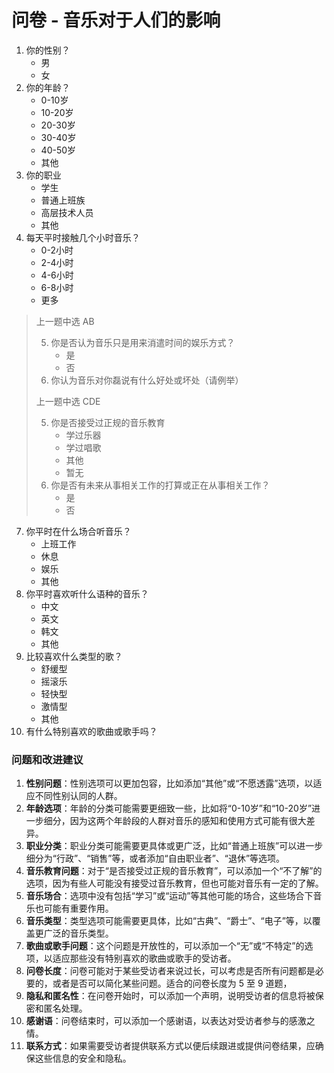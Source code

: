 # 问卷 - 音乐对于人们的影响

1. 你的性别？
   - 男
   - 女
2. 你的年龄？
   - 0-10岁
   - 10-20岁
   - 20-30岁
   - 30-40岁
   - 40-50岁
   - 其他
3. 你的职业
   - 学生
   - 普通上班族
   - 高层技术人员
   - 其他
4. 每天平时接触几个小时音乐？
   - 0-2小时
   - 2-4小时
   - 4-6小时
   - 6-8小时
   - 更多

> 上一题中选 AB
>
> 5. 你是否认为音乐只是用来消遣时间的娱乐方式？
>    - 是
>    - 否
> 6. 你认为音乐对你磊说有什么好处或坏处（请例举）
>
>
> 上一题中选 CDE
>
> 5. 你是否接受过正规的音乐教育
>    - 学过乐器
>    - 学过唱歌
>    - 其他
>    - 暂无
> 6. 你是否有未来从事相关工作的打算或正在从事相关工作？
>    - 是
>    - 否


7. 你平时在什么场合听音乐？
   - 上班工作
   - 休息
   - 娱乐
   - 其他
8. 你平时喜欢听什么语种的音乐？
   - 中文
   - 英文
   - 韩文
   - 其他
9. 比较喜欢什么类型的歌？
   - 舒缓型
   - 摇滚乐
   - 轻快型
   - 激情型
   - 其他
10. 有什么特别喜欢的歌曲或歌手吗？

### 问题和改进建议

1. **性别问题**：性别选项可以更加包容，比如添加“其他”或“不愿透露”选项，以适应不同性别认同的人群。
2. **年龄选项**：年龄的分类可能需要更细致一些，比如将“0-10岁”和“10-20岁”进一步细分，因为这两个年龄段的人群对音乐的感知和使用方式可能有很大差异。
3. **职业分类**：职业分类可能需要更具体或更广泛，比如“普通上班族”可以进一步细分为“行政”、“销售”等，或者添加“自由职业者”、“退休”等选项。
4. **音乐教育问题**：对于“是否接受过正规的音乐教育”，可以添加一个“不了解”的选项，因为有些人可能没有接受过音乐教育，但也可能对音乐有一定的了解。
5. **音乐场合**：选项中没有包括“学习”或“运动”等其他可能的场合，这些场合下音乐也可能有重要作用。
6. **音乐类型**：类型选项可能需要更具体，比如“古典”、“爵士”、“电子”等，以覆盖更广泛的音乐类型。
7. **歌曲或歌手问题**：这个问题是开放性的，可以添加一个“无”或“不特定”的选项，以适应那些没有特别喜欢的歌曲或歌手的受访者。
8. **问卷长度**：问卷可能对于某些受访者来说过长，可以考虑是否所有问题都是必要的，或者是否可以简化某些问题。适合的问卷长度为 5 至 9 道题，
9. **隐私和匿名性**：在问卷开始时，可以添加一个声明，说明受访者的信息将被保密和匿名处理。
10. **感谢语**：问卷结束时，可以添加一个感谢语，以表达对受访者参与的感激之情。
14. **联系方式**：如果需要受访者提供联系方式以便后续跟进或提供问卷结果，应确保这些信息的安全和隐私。
